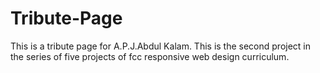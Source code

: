 # Tribute-Page
This is a tribute page for A.P.J.Abdul Kalam.
This is the second project in the series of five projects of fcc responsive web design curriculum.
